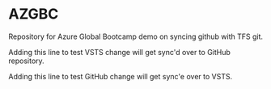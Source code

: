 # AZGBC
Repository for Azure Global Bootcamp demo on syncing github with TFS git.

Adding this line to test VSTS change will get sync'd over to GitHub repository.

Adding this line to test GitHub change will get sync'e over to VSTS.
